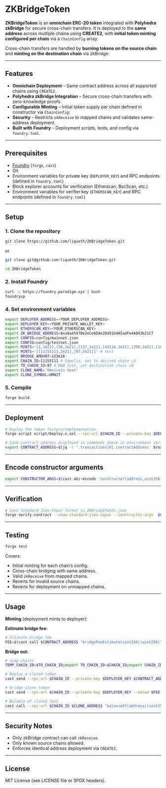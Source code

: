 # ZKBridgeToken

**ZKBridgeToken** is an **omnichain ERC-20 token** integrated with **Polyhedra zkBridge** for secure cross-chain transfers.
It is deployed to the **same address** across multiple chains using **CREATE2**, with **initial token minting configured per chain** via a `ChainConfig` array.

Cross-chain transfers are handled by **burning tokens on the source chain** and **minting on the destination chain** via zkBridge.

---

## Features

* **Omnichain Deployment** – Same contract address across all supported chains using `CREATE2`.
* **Polyhedra zkBridge Integration** – Secure cross-chain transfers with zero-knowledge proofs.
* **Configurable Minting** – Initial token supply per chain defined in constructor via `ChainConfig`:
* **Security** – Restricts `zkReceive` to mapped chains and validates same-address deployment.
* **Built with Foundry** – Deployment scripts, tests, and config via `foundry.toml`.

---

## Prerequisites

* [Foundry](https://book.getfoundry.sh/) (`forge`, `cast`)
* Git
* Environment variables for private key (`DEPLOYER_KEY`) and RPC endpoints (defined in `foundry.toml`)
* Block explorer accounts for verification (Etherscan, BscScan, etc.)
* Environment variables for verifier key (`ETHERSCAN_KEY`) and RPC endpoints (defined in `foundry.toml`)

---

## Setup

### 1. Clone the repository

```bash
git clone https://github.com/liqueth/ZKBridgeToken.git
```

or

```bash
git clone git@github.com:liqueth/ZKBridgeToken.git
```

```bash
cd ZKBridgeToken
```

### 2. Install Foundry

```bash
curl -L https://foundry.paradigm.xyz | bash
foundryup
```

### 4. Set environment variables

```bash
export DEPLOYER_ADDRESS=<YOUR_DEPLOYER_ADDRESS>
export DEPLOYER_KEY=<YOUR_PRIVATE_WALLET_KEY>
export ETHERSCAN_KEY=<YOUR_ETHERSCAN_KEY>
export ZK_BRIDGE_ADDRESS=0xa8a4547Be2eCe6Dde2Dd91b4A5adFe4A043b21C7
export CONFIG=config/mainnet.json
export CONFIG=config/testnet.json
export MINTS='[1,1e21],[56,1e21],[137,1e21],[43114,1e21],[250,1e21],[10,1e21],[42161,1e21],[1284,1e21],[100,1e21],[1088,1e21],[42170,1e21],[1116,1e21],[42220,1e21],[59144,1e21],[5000,1e21],[8453,1e21],[204,1e21],[534352,1e21]' # main
export MINTS='[[11155111,2e21],[97,3e21]]' # test
export BRIDGE_AMOUNT=123e16
export CHAIN_ID=11155111 # Sepolia, set to desired chain id 
export TO_CHAIN_ID=97 # BNB test, set destination chain id
export CLONE_NAME='Omnicoin test'
export CLONE_SYMBOL=OMNIT
```

### 5. Compile

```bash
forge build
```

---

## Deployment

```bash
# Deploy the token factory/implementation
forge script script/Deploy.s.sol --rpc-url $CHAIN_ID --private-key $DEPLOYER_KEY --broadcast
```

```bash
# Save contract address displayed in commands above in environment variable
export CONTRACT_ADDRESS=$(jq -r '.transactions[0].contractAddress' broadcast/Deploy.s.sol/$CHAIN_ID/run-latest.json); echo $CONTRACT_ADDRESS
```

---

## Encode constructor arguments

```bash
export CONSTRUCTOR_ARGS=$(cast abi-encode 'constructor(address,uint256[][])' $(jq -r '.transactions[0].arguments[]' broadcast/Deploy.s.sol/$CHAIN_ID/run-latest.json | tr -d ' ' | xargs)); echo $CONSTRUCTOR_ARGS
```

---

## Verification

```bash
# Save Standard Json-Input format to ZKBridgeToken.json
forge verify-contract --show-standard-json-input --constructor-args  $CONSTRUCTOR_ARGS $CONTRACT_ADDRESS src/ZKBridgeToken.sol:ZKBridgeToken > ZKBridgeToken.json
```

---

## Testing

```bash
forge test
```

Covers:

* Initial minting for each chain’s config.
* Cross-chain bridging with same address.
* Valid `zkReceive` from mapped chains.
* Reverts for invalid source chains.
* Reverts for deployment on unmapped chains.

---

## Usage

**Minting** (deployment mints to deployer):

**Estimate bridge fee:**

```bash
# Estimate bridge fee
FEE=$(cast call $CONTRACT_ADDRESS "bridgeFeeEstimate(uint256)(uint256)" $TO_CHAIN_ID --rpc-url $CHAIN_ID); echo $FEE
```

**Bridge out:**

```bash
# swap chains
TEMP_CHAIN_ID=$TO_CHAIN_ID;export TO_CHAIN_ID=$CHAIN_ID;export CHAIN_ID=$TEMP_CHAIN_ID
```

```bash
# Deploy a cloned token
cast send --rpc-url $CHAIN_ID --private-key $DEPLOYER_KEY $CONTRACT_ADDRESS "clone(address,string,string,uint256[][])" $DEPLOYER_ADDRESS "$CLONE_NAME" "$CLONE_SYMBOL" $MINTS
```

```bash
# bridge clone token
cast send --rpc-url $CHAIN_ID --private-key $DEPLOYER_KEY --value $FEE $CLONE_ADDRESS "bridge(uint256,uint256)" $TO_CHAIN_ID $BRIDGE_AMOUNT
```

```bash
# Balance of cloned test
cast call --rpc-url $CHAIN_ID $CLONE_ADDRESS "balanceOf(address)(uint256)" $DEPLOYER_ADDRESS
```

---

## Security Notes

* Only zkBridge contract can call `zkReceive`.
* Only known source chains allowed.
* Enforces identical address deployment via `CREATE2`.

---

## License

MIT License (see LICENSE file or SPDX headers).
